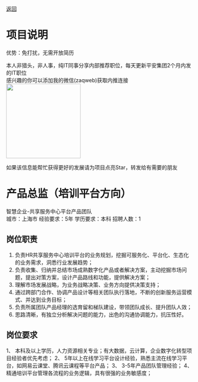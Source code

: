 [返回](../)

# 项目说明

优势：免打扰，无需开放简历

本人非猎头，非人事，纯IT同事分享内部推荐职位，每天更新平安集团2个月内发的IT职位  
感兴趣的你可以添加我的微信(zaqweb)获取内推连接  
<img src="https://github.com/zaqweb/PA-IT-JOBS/blob/master/WechatICode.jpeg"  height="200" width="200">

如果该信息能帮忙获得更好的发展请为项目点亮Star，转发给有需要的朋友

# 产品总监（培训平台方向）
智慧企业-共享服务中心平台产品团队  
城市：上海市 经验要求：5年 学历要求：本科  招聘人数：1

## 岗位职责
1.	负责HR共享服务中心培训平台的业务规划，挖掘可服务化、平台化、生态化的业务需求，洞悉行业发展趋势；
2.	负责收集、归纳并总结市场成熟数字化产品或者解决方案，主动挖掘市场问题，提出对策方案，设计产品路线和功能，提供解决方案；
3.	理解市场发展战略，为业务战略决策、业务方向提供决策支持；
4.	通过跨部门合作、协调产品设计等相关团队执行落地，不断的创新服务运营模式、并达到业务目标；  
5.	负责所属团队产品经理的选育留和梯队建设，带领团队成长、提升团队人效；
6.	思路清晰，有独立分析解决问题的能力，出色的沟通协调能力，抗压性好。

## 岗位要求
1、 本科及以上学历，人力资源相关专业；有大数据，云计算，企业数字化转型项目经验者优先考虑； 
2、 5年以上在线学习平台设计经验，熟悉主流在线学习平台，如网易云课堂、腾讯云课程等平台产品； 
3、 3-5年产品团队管理经验；
4、精通培训平台管理各流程的业务逻辑，具有很强的业务敏感度；




